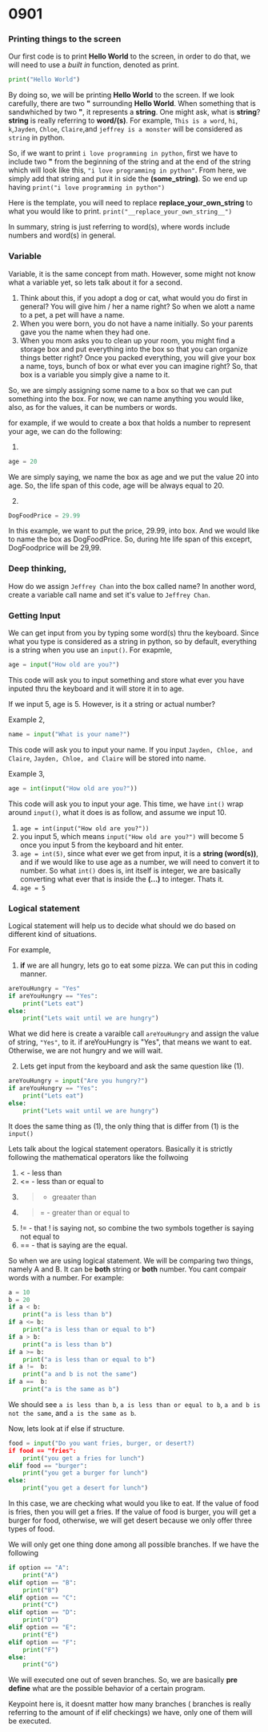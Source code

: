 # 0901

### Printing things to the screen
Our first code is to print **Hello World** to the screen, in order to do that, we will need to use a $\textit{built in}$ function, denoted as print. 

```python
print("Hello World")
```

By doing so, we will be printing **Hello World** to the screen. If we look carefully, there are two **"** surrounding **Hello World**. When something that is sandwhiched by two **"**, it represents a **string**. One might ask, what is **string**? **string** is really referring to **word/(s)**.
For example, ```This is a word```, ```hi```, ```k```,```Jayden```, ```Chloe```, ```Claire```,and ```jeffrey is a monster``` will be considered as ```string``` in python. 

So, if we want to print ```i love programming in python```, first we have to include two **"** from the beginning of the string and at the end of the string which will look like this, ```"i love programming in python"```. From here, we simply add that string and put it in side the **(**some_string**)**. So we end up having ```print("i love programming in python")```

Here is the template, you will need to replace __replace_your_own_string__ to what you would like to print. ```print("__replace_your_own_string__")```

In summary, string is just referring to word(s), where words include numbers and word(s) in general. 

### Variable
Variable, it is the same concept from math. However, some might not know what a variable yet, so lets talk about it for a second.

1. Think about this, if you adopt a dog or cat, what would you do first in general? You will give him / her a name right? So when we alott a name to a pet, a pet will have a name. 
2. When you were born, you do not have a name initially. So your parents gave you the name when they had one. 
3. When you mom asks you to clean up your room, you might find a storage box and put everything into the box so that you can organize things better right? Once you packed everything, you will give your box a name, toys, bunch of box or what ever you can imagine right? So, that box is a variable you simply give a name to it.

So, we are simply assigning some name to a box so that we can put something into the box. For now, we can name anything you would like, also, as for the values, it can be numbers or words.

for example, if we would to create a box that holds a number to represent your age, we can do the following:

1. 
```python
age = 20
```

We are simply saying, we name the box as age and we put the value 20 into age. So, the life span of this code, age will be always equal to 20. 

2.
```python
DogFoodPrice = 29.99
```
In this example, we want to put the price, 29.99, into box. And we would like to name the box as DogFoodPrice. So, during hte life span of this exceprt, DogFoodprice will be 29,99.

### Deep thinking,

How do we assign ```Jeffrey Chan``` into the box called name? In another word, create a variable call name and set it's value to ```Jeffrey Chan```.

### Getting Input
We can get input from you by typing some word(s) thru the keyboard. Since what you type is considered as a string in python, so by default, everything is a string when you use an ```input()```. 
For exapmle,
```python
age = input("How old are you?")
```
This code will ask you to input something and store what ever you have inputed thru the keyboard and it will store it in to age. 

If we input 5, age is 5. However, is it a string or actual number?

Example 2,
```python
name = input("What is your name?")
```
This code will ask you to input your name. If you input ```Jayden, Chloe, and Claire```, ```Jayden, Chloe, and Claire``` will be stored into name.

Example 3,
```python
age = int(input("How old are you?"))
```
This code will ask you to input your age. This time, we have ```int()``` wrap around ```input()```, what it does is as follow, and assume we input 10.
1. ```age = int(input("How old are you?"))```
2. you input 5, which means ```input("How old are you?")``` will become 5 once you input 5 from the keyboard and hit enter.
3. ```age = int(5)```, since what ever we get from input, it is a **string (word(s))**, and if we would like to use age as a number, we will need to convert it to number. So what ```int()``` does is, int itself is integer, we are basically converting what ever that is inside the **(...)** to integer. Thats it.
4. ```age = 5```
### Logical statement
Logical statement will help us to decide what should we do based on different kind of situations. 

For example, 
1. **if** we are all hungry, lets go to eat some pizza. We can put this in coding manner. 
```python
areYouHungry = "Yes"
if areYouHungry == "Yes":
	print("Lets eat")
else:
	print("Lets wait until we are hungry")
```
What we did here is create a varaible call ```areYouHungry``` and assign the value of string, ```"Yes"```, to it. if areYouHungry is "Yes", that means we want to eat. Otherwise, we are not hungry and we will wait.

2. Lets get input from the keyboard and ask the same question like (1).
```python
areYouHungry = input("Are you hungry?")
if areYouHungry == "Yes":
	print("Lets eat")
else:
	print("Lets wait until we are hungry")
```
It does the same thing as (1), the only thing that is differ from (1) is the ```input()```

Lets talk about the logical statement operators. Basically it is strictly following the mathematical operators like the follwoing
1. < - less than
2. <= - less than or equal to
3. > - greaater than
4. >= - greater than or equal to
5. != - that ! is saying not, so combine the two symbols together is saying not equal to
6. == - that is saying are the equal. 

So when we are using logical statement. We will be comparing two things, namely A and B. It can be **both** string or **both** number. You cant compair words with a number.
For example:
```python 
a = 10
b = 20
if a < b:
	print("a is less than b")
if a <= b:
	print("a is less than or equal to b")
if a > b:
	print("a is less than b")
if a >= b:
	print("a is less than or equal to b")
if a !=  b:
	print("a and b is not the same")
if a ==  b:
	print("a is the same as b")

```

We should see ```a is less than b```, ```a is less than or equal to b```, ```a and b is not the same```, and ```a is the same as b```.

Now, lets look at if else if structure.
```python
food = input("Do you want fries, burger, or desert?)
if food == "fries":
	print("you get a fries for lunch")
elif food == "burger":
	print("you get a burger for lunch")
else:
	print("you get a desert for lunch")
```
In this case, we are checking what would you like to eat. If the value of food is fries, then you will get a fries. If the value of food is burger, you will get a burger for food, otherwise, we will get desert because we only offer three types of food.

We will only get one thing done among all possible branches. If we have the following
```python
if option == "A":
	print("A")
elif option == "B":
	print("B")
elif option == "C":
	print("C")
elif option == "D":
	print("D")
elif option == "E":
	print("E")
elif option == "F":
	print("F")
else: 
	print("G")
```
We will executed one out of seven branches. So, we are basically **pre define** what are the possible behavior of a certain program. 

Keypoint here is, it doesnt matter how many branches ( branches is really referring to the amount of if elif checkings) we have, only one of them will be executed. 















